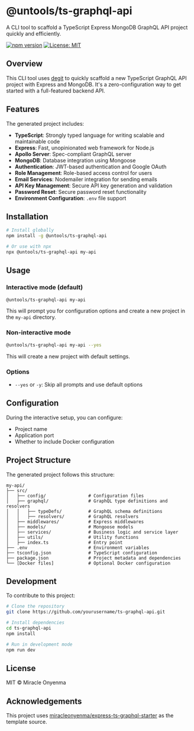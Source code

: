 # @untools/ts-graphql-api

A CLI tool to scaffold a TypeScript Express MongoDB GraphQL API project quickly and efficiently.

[![npm version](https://img.shields.io/npm/v/@untools/ts-graphql-api.svg)](https://www.npmjs.com/package/@untools/ts-graphql-api)
[![License: MIT](https://img.shields.io/badge/License-MIT-blue.svg)](https://opensource.org/licenses/MIT)

## Overview

This CLI tool uses [degit](https://github.com/Rich-Harris/degit) to quickly scaffold a new TypeScript GraphQL API project with Express and MongoDB. It's a zero-configuration way to get started with a full-featured backend API.

## Features

The generated project includes:

- **TypeScript**: Strongly typed language for writing scalable and maintainable code
- **Express**: Fast, unopinionated web framework for Node.js
- **Apollo Server**: Spec-compliant GraphQL server
- **MongoDB**: Database integration using Mongoose
- **Authentication**: JWT-based authentication and Google OAuth
- **Role Management**: Role-based access control for users
- **Email Services**: Nodemailer integration for sending emails
- **API Key Management**: Secure API key generation and validation
- **Password Reset**: Secure password reset functionality
- **Environment Configuration**: `.env` file support

## Installation

```bash
# Install globally
npm install -g @untools/ts-graphql-api

# Or use with npx
npx @untools/ts-graphql-api my-api
```

## Usage

### Interactive mode (default)

```bash
@untools/ts-graphql-api my-api
```

This will prompt you for configuration options and create a new project in the `my-api` directory.

### Non-interactive mode

```bash
@untools/ts-graphql-api my-api --yes
```

This will create a new project with default settings.

### Options

- `--yes` or `-y`: Skip all prompts and use default options

## Configuration

During the interactive setup, you can configure:

- Project name
- Application port
- Whether to include Docker configuration

## Project Structure

The generated project follows this structure:

```
my-api/
├── src/
│   ├── config/                # Configuration files
│   ├── graphql/               # GraphQL type definitions and resolvers
│   │   ├── typeDefs/          # GraphQL schema definitions
│   │   ├── resolvers/         # GraphQL resolvers
│   ├── middlewares/           # Express middlewares
│   ├── models/                # Mongoose models
│   ├── services/              # Business logic and service layer
│   ├── utils/                 # Utility functions
│   ├── index.ts               # Entry point
├── .env                       # Environment variables
├── tsconfig.json              # TypeScript configuration
├── package.json               # Project metadata and dependencies
└── [Docker files]             # Optional Docker configuration
```

## Development

To contribute to this project:

```bash
# Clone the repository
git clone https://github.com/yourusername/ts-graphql-api.git

# Install dependencies
cd ts-graphql-api
npm install

# Run in development mode
npm run dev
```

## License

MIT © Miracle Onyenma

## Acknowledgements

This project uses [miracleonyenma/express-ts-graphql-starter](https://github.com/miracleonyenma/express-ts-graphql-starter) as the template source.
